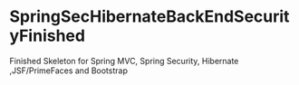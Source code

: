 # SpringSecHibernateBackEndSecurityFinished
Finished Skeleton for Spring MVC, Spring Security, Hibernate ,JSF/PrimeFaces and Bootstrap 

